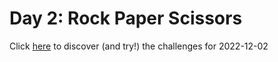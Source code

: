 # Day 2: Rock Paper Scissors

Click [here](https://adventofcode.com/2022/day/2) to discover (and try!) the
challenges for 2022-12-02
